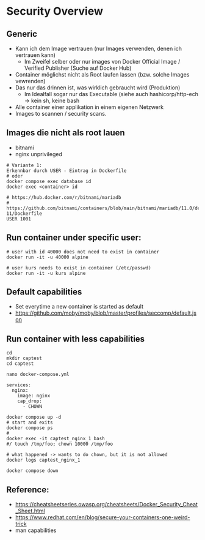 # Security Overview 

## Generic 

  * Kann ich dem Image vertrauen (nur Images verwenden, denen ich vertrauen kann)
    * Im Zweifel selber oder nur images von Docker Official Image / Verified Publisher (Suche auf Docker Hub)
  * Container möglichst nicht als Root laufen lassen (bzw. solche Images vewrenden)
  * Das nur das drinnen ist, was wirklich gebraucht wird (Produktion)
    * Im Idealfall sogar nur das Executable (siehe auch hashicorp/http-ech -> kein sh, keine bash
  * Alle container einer applikation in einem eigenen Netzwerk  
  * Images to scannen / security scans. 

## Images die nicht als root lauen 

  * bitnami
  * nginx unprivileged

```
# Variante 1:
Erkennbar durch USER - Eintrag in Dockerfile
# oder
docker compose exec database id
docker exec <container> id 
```

```
# https://hub.docker.com/r/bitnami/mariadb
# https://github.com/bitnami/containers/blob/main/bitnami/mariadb/11.0/debian-11/Dockerfile
USER 1001 
```


## Run container under specific user: 

```
# user with id 40000 does not need to exist in container 
docker run -it -u 40000 alpine 

# user kurs needs to exist in container (/etc/passwd) 
docker run -it -u kurs alpine 

```

## Default capabilities 

  * Set everytime a new container is started as default 
  * https://github.com/moby/moby/blob/master/profiles/seccomp/default.json


## Run container with less capabilities 

```
cd
mkdir captest
cd captest 
```

```
nano docker-compose.yml 
```

```
services: 
  nginx:
    image: nginx 
    cap_drop:
      - CHOWN
```

```
docker compose up -d
# start and exits 
docker compose ps 
# 
docker exec -it captest_nginx_1 bash 
#/ touch /tmp/foo; chown 10000 /tmp/foo  

# what happened -> wants to do chown, but it is not allowed 
docker logs captest_nginx_1 

```

```
docker compose down 
```


## Reference:

  * https://cheatsheetseries.owasp.org/cheatsheets/Docker_Security_Cheat_Sheet.html
  * https://www.redhat.com/en/blog/secure-your-containers-one-weird-trick
  * man capabilities
